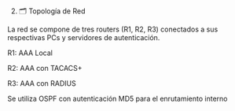 2. 🗂️ Topología de Red

La red se compone de tres routers (R1, R2, R3) conectados a sus respectivas PCs y servidores de autenticación.

R1: AAA Local

R2: AAA con TACACS+

R3: AAA con RADIUS

Se utiliza OSPF con autenticación MD5 para el enrutamiento interno
